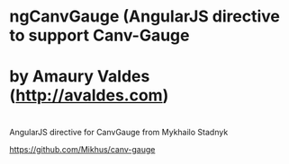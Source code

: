 # ngCanvGauge (AngularJS directive to support Canv-Gauge
# by Amaury Valdes  (http://avaldes.com)
# 
# 
AngularJS directive for CanvGauge from Mykhailo Stadnyk


https://github.com/Mikhus/canv-gauge
